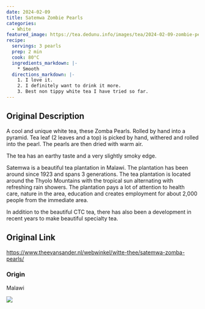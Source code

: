 ```yaml
---
date: 2024-02-09
title: Satemwa Zombie Pearls
categories:
  - White
featured_image: https://tea.dedunu.info/images/tea/2024-02-09-zombie-pearls-1.jpg
recipe:
  servings: 3 pearls
  prep: 2 min
  cook: 80°C
  ingredients_markdown: |-
    * Smooth
  directions_markdown: |-
    1. I love it.
    2. I definitely want to drink it more.
    3. Best non tippy white tea I have tried so far.
---
```

## Original Description

A cool and unique white tea, these Zomba Pearls. Rolled by hand into a pyramid. Tea leaf (2 leaves and a top) is picked by hand, withered and rolled into the pearl. The pearls are then dried with warm air.

The tea has an earthy taste and a very slightly smoky edge.

Satemwa is a beautiful tea plantation in Malawi. The plantation has been around since 1923 and spans 3 generations. The tea plantation is located around the Thyolo Mountains with the tropical sun alternating with refreshing rain showers. The plantation pays a lot of attention to health care, nature in the area, education and creates employment for about 2,000 people from the immediate area.

In addition to the beautiful CTC tea, there has also been a development in recent years to make beautiful specialty tea.

## Original Link

<https://www.theevansander.nl/webwinkel/witte-thee/satemwa-zomba-pearls/>

### Origin 

Malawi

![](https://tea.dedunu.info/images/tea/2024-02-09-zombie-pearls-2.jpg)

